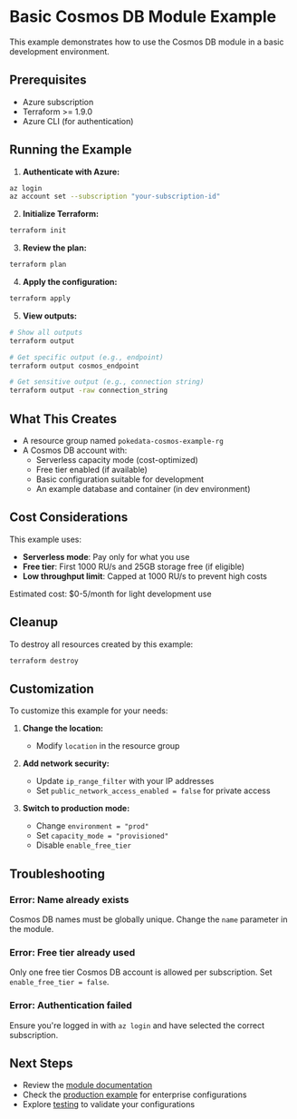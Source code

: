 # Basic Cosmos DB Module Example

This example demonstrates how to use the Cosmos DB module in a basic development environment.

## Prerequisites

- Azure subscription
- Terraform >= 1.9.0
- Azure CLI (for authentication)

## Running the Example

1. **Authenticate with Azure:**
```bash
az login
az account set --subscription "your-subscription-id"
```

2. **Initialize Terraform:**
```bash
terraform init
```

3. **Review the plan:**
```bash
terraform plan
```

4. **Apply the configuration:**
```bash
terraform apply
```

5. **View outputs:**
```bash
# Show all outputs
terraform output

# Get specific output (e.g., endpoint)
terraform output cosmos_endpoint

# Get sensitive output (e.g., connection string)
terraform output -raw connection_string
```

## What This Creates

- A resource group named `pokedata-cosmos-example-rg`
- A Cosmos DB account with:
  - Serverless capacity mode (cost-optimized)
  - Free tier enabled (if available)
  - Basic configuration suitable for development
  - An example database and container (in dev environment)

## Cost Considerations

This example uses:
- **Serverless mode**: Pay only for what you use
- **Free tier**: First 1000 RU/s and 25GB storage free (if eligible)
- **Low throughput limit**: Capped at 1000 RU/s to prevent high costs

Estimated cost: $0-5/month for light development use

## Cleanup

To destroy all resources created by this example:

```bash
terraform destroy
```

## Customization

To customize this example for your needs:

1. **Change the location:**
   - Modify `location` in the resource group

2. **Add network security:**
   - Update `ip_range_filter` with your IP addresses
   - Set `public_network_access_enabled = false` for private access

3. **Switch to production mode:**
   - Change `environment = "prod"`
   - Set `capacity_mode = "provisioned"`
   - Disable `enable_free_tier`

## Troubleshooting

### Error: Name already exists
Cosmos DB names must be globally unique. Change the `name` parameter in the module.

### Error: Free tier already used
Only one free tier Cosmos DB account is allowed per subscription. Set `enable_free_tier = false`.

### Error: Authentication failed
Ensure you're logged in with `az login` and have selected the correct subscription.

## Next Steps

- Review the [module documentation](../../README.md)
- Check the [production example](../production/) for enterprise configurations
- Explore [testing](../../tests/) to validate your configurations
